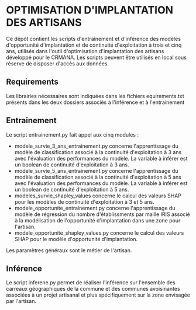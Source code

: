 

# **OPTIMISATION D'IMPLANTATION DES ARTISANS**

Ce dépôt contient les scripts d'entraînement et d'inférence des modèles d'opportunité d'implantation et de continuité d'exploitation à
trois et cinq ans, utilisés dans l'outil d'optimisation d'implantation des artisans développé pour le CRMANA. 
Les scripts peuvent être utilisés en local sous réserve de disposer d'accès aux données.

## Requirements

Les librairies nécessaires sont indiquées dans les fichiers equirements.txt présents dans les deux dossiers associés à l'inférence et 
à l'entrainement

## Entrainement

Le script entrainement.py fait appel aux cinq modules :
  - modele_survie_3_ans_entrainement.py concerne l'apprentissage du modèle de classification associé à la continuité d'exploitation à 3 ans avec l'évaluation des performances du modèle.
  La variable à inférer est un boolean de continuité d'exploitation à 3 ans.
  - modele_survie_5_ans_entrainement.py concerne l'apprentissage du modèle de classification associé à la continuité d'exploitation à 5 ans avec l'évaluation des performances du modèle.
  La variable à inférer est un boolean de continuité d'exploitation à 5 ans.
  - modeles_survie_shapley_values concerne le calcul des valeurs SHAP pour les modèles de continuité d'exploitation à 3 et 5 ans.
  - modele_opportunite_entrainement.py concerne l'apprentissage du modèle de régression du nombre d'établissments par maille IRIS associé à la modélisation
  de l'opportunité d'implantation dans une zone pour l'artisan.
  - modele_opportunite_shapley_values.py concerne le calcul des valeurs SHAP pour le modèle d'opportunité d'implantation.
  
Les paramètres généraux sont le métier de l'artisan.

## Inférence

Le script inferene.py permet de réaliser l'inférence sur l'ensemble des carreaux géographiques de la commune et des communes avoisinantes
associées à un projet artisanal et plus spécifiquement sur la zone envisagée par l'artisan.

